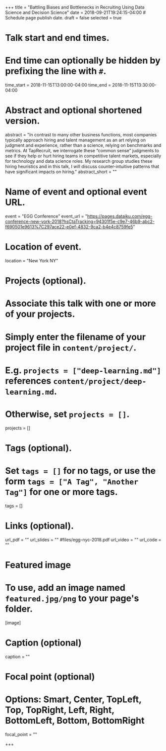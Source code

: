 +++
title = "Battling Biases and Bottlenecks in Recruiting Using Data Science and Decision Science"
date = 2018-09-21T19:24:15-04:00  # Schedule page publish date.
draft = false
selected = true

# Talk start and end times.
#   End time can optionally be hidden by prefixing the line with `#`.
time_start = 2018-11-15T13:00:00-04:00
time_end = 2018-11-15T13:30:00-04:00

# Abstract and optional shortened version.
abstract = "In contrast to many other business functions, most companies typically approach hiring and talent management as an art relying on judgment and experience, rather than a science, relying on benchmarks and metrics. At TapRecruit, we interrogate these “common sense” judgments to see if they help or hurt hiring teams in competitive talent markets, especially for technology and data science roles. My research group studies these hiring heuristics and in this talk, I will discuss counter-intuitive patterns that have significant impacts on hiring."
abstract_short = ""

# Name of event and optional event URL.
event = "EGG Conference"
event_url = "https://pages.dataiku.com/egg-conference-new-york-2018?hsCtaTracking=94301f5e-c9e7-46b9-abc2-f690501e9613%7C297ace22-e0ef-4832-9ca2-b4e4c8759fe5"

# Location of event.
location = "New York NY"

# Projects (optional).
#   Associate this talk with one or more of your projects.
#   Simply enter the filename of your project file in `content/project/`.
#   E.g. `projects = ["deep-learning.md"]` references `content/project/deep-learning.md`.
#   Otherwise, set `projects = []`.
projects = []

# Tags (optional).
#   Set `tags = []` for no tags, or use the form `tags = ["A Tag", "Another Tag"]` for one or more tags.
tags = []

# Links (optional).
url_pdf = ""
url_slides = "" #files/egg-nyc-2018.pdf
url_video = ""
url_code = ""

# Featured image
# To use, add an image named `featured.jpg/png` to your page's folder. 
[image]
  # Caption (optional)
  caption = ""

  # Focal point (optional)
  # Options: Smart, Center, TopLeft, Top, TopRight, Left, Right, BottomLeft, Bottom, BottomRight
  focal_point = ""

+++
